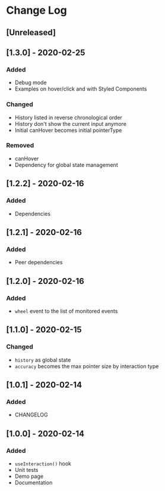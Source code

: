 # Change Log

## [Unreleased]

<!--
### Fixed
### Added
### Changed
### Removed
 -->

## [1.3.0] - 2020-02-25

### Added

- Debug mode
- Examples on hover/click and with Styled Components

### Changed

- History listed in reverse chronological order
- History don't show the current input anymore
- Initial canHover becomes initial pointerType

### Removed

- canHover
- Dependency for global state management

## [1.2.2] - 2020-02-16

### Added

- Dependencies

## [1.2.1] - 2020-02-16

### Added

- Peer dependencies

## [1.2.0] - 2020-02-16

### Added

- `wheel` event to the list of monitored events

## [1.1.0] - 2020-02-15

### Changed

- `history` as global state
- `accuracy` becomes the max pointer size by interaction type

## [1.0.1] - 2020-02-14

### Added

- CHANGELOG

## [1.0.0] - 2020-02-14

### Added

- `useInteraction()` hook
- Unit tests
- Demo page
- Documentation
